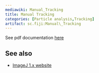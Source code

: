 ```yaml
---
mediawiki: Manual_Tracking
title: Manual Tracking
categories: [Particle analysis,Tracking]
artifact: sc.fiji:Manual\_Tracking
---
```


 

See pdf documentation [here](/ij/plugins/track/Manual%20Tracking%20plugin.pdf)

## See also

-   [ImageJ 1.x website](/ij/plugins/track/track.html)

  
